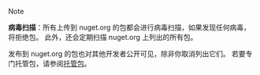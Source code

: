 > [!Note]
> **病毒扫描**：所有上传到 nuget.org 的包都会进行病毒扫描，如果发现任何病毒，将拒绝包。 此外，还会定期扫描 nuget.org 上列出的所有包。
>
> 发布到 nuget.org 的包也对其他开发者公开可见，除非你取消列出它们。 若要专门托管包，请参阅[托管包](../../hosting-packages/overview.md)。